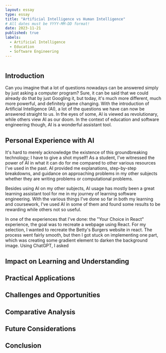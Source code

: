 ```yaml
---
layout: essay
type: essay
title: "Artificial Intelligence vs Human Intelligence"
# All dates must be YYYY-MM-DD format!
date: 2023-11-21
published: true
labels:
  - Artificial Intelligence
  - Education
  - Software Engineering
---
```


<img src="https://cdn.sanity.io/images/tlr8oxjg/production/afce27d5dcb021422c709cb5bf60cb3a33f7376d-1456x816.png?w=3840&q=80&fit=clip&auto=format" alt="">

## Introduction

Can you imagine that a lot of questions nowadays can be answered simply by just asking a computer program? Sure, it can be said that we could already do that by just Googling it, but today, it's much more different, much more powerful, and definitely game changing. With the introduction of Artificial Intelligence (AI), a lot of the questions we have can now be answered straight to us. In the eyes of some, AI is viewed as revolutionary, while others view AI as our doom. In the context of education and software engineering though, AI is a wonderful assistant tool.

## Personal Experience with AI

It's hard to merely acknowledge the existence of this groundbreaking technology; I have to give a shot myself! As a student, I've witnessed the power of AI in what it can do for me compared to other various resources I've used in the past. AI provided me explanations, step-by-step breakdowns, and guidance on approaching problems in my other subjects whether they are writing problems or computational problems.

Besides using AI on my other subjects, AI usage has mostly been a great learning assistant tool for me in my journey of learning software engineering. With the various things I've done so far in both my learning and coursework, I've used AI in some of them and found some results to be rewarding while others not so useful.

In one of the experiences that I've done: the "Your Choice in React" experience, the goal was to recreate a webpage using React. For my selection, I wanted to recreate the Betty's Burgers website in react. The process went fairly smooth, but then I got stuck on implementing one part, which was creating some gradient element to darken the background image. Using ChatGPT, I asked

## Impact on Learning and Understanding

## Practical Applications

## Challenges and Opportunities

## Comparative Analysis

## Future Considerations

## Conclusion